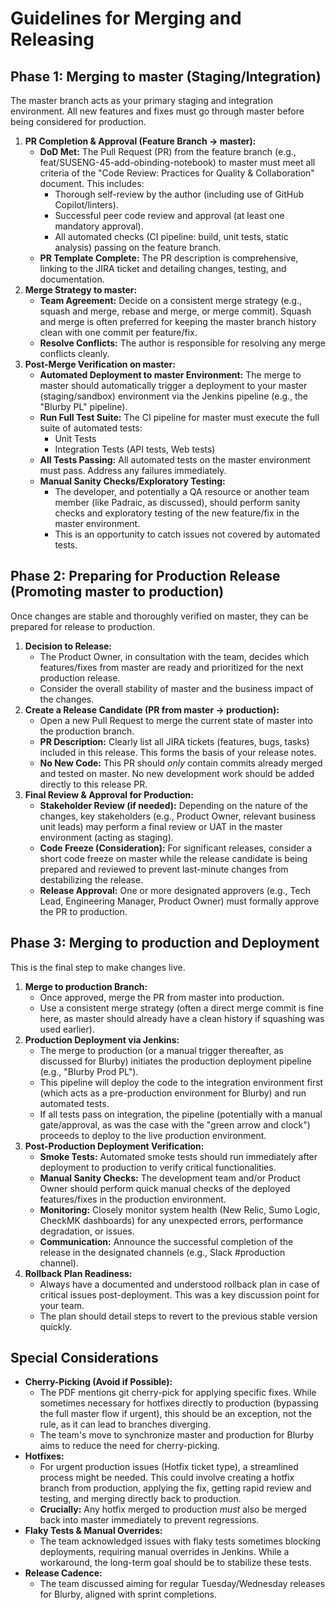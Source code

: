 # Guidelines for Merging and Releasing

## Phase 1: Merging to master (Staging/Integration)

The master branch acts as your primary staging and integration environment. All new features and fixes must go through master before being considered for production.

1. **PR Completion & Approval (Feature Branch \-\> master):**
   * **DoD Met:** The Pull Request (PR) from the feature branch (e.g., feat/SUSENG-45-add-obinding-notebook) to master must meet all criteria of the "Code Review: Practices for Quality & Collaboration" document. This includes:
     * Thorough self-review by the author (including use of GitHub Copilot/linters).
     * Successful peer code review and approval (at least one mandatory approval).
     * All automated checks (CI pipeline: build, unit tests, static analysis) passing on the feature branch.
   * **PR Template Complete:** The PR description is comprehensive, linking to the JIRA ticket and detailing changes, testing, and documentation.
2. **Merge Strategy to master:**
   * **Team Agreement:** Decide on a consistent merge strategy (e.g., squash and merge, rebase and merge, or merge commit). Squash and merge is often preferred for keeping the master branch history clean with one commit per feature/fix.
   * **Resolve Conflicts:** The author is responsible for resolving any merge conflicts cleanly.
3. **Post-Merge Verification on master:**
   * **Automated Deployment to master Environment:** The merge to master should automatically trigger a deployment to your master (staging/sandbox) environment via the Jenkins pipeline (e.g., the "Blurby PL" pipeline).
   * **Run Full Test Suite:** The CI pipeline for master must execute the full suite of automated tests:
     * Unit Tests
     * Integration Tests (API tests, Web tests)
   * **All Tests Passing:** All automated tests on the master environment must pass. Address any failures immediately.
   * **Manual Sanity Checks/Exploratory Testing:**
     * The developer, and potentially a QA resource or another team member (like Padraic, as discussed), should perform sanity checks and exploratory testing of the new feature/fix in the master environment.
     * This is an opportunity to catch issues not covered by automated tests.

## Phase 2: Preparing for Production Release (Promoting master to production)

Once changes are stable and thoroughly verified on master, they can be prepared for release to production.

1. **Decision to Release:**
   * The Product Owner, in consultation with the team, decides which features/fixes from master are ready and prioritized for the next production release.
   * Consider the overall stability of master and the business impact of the changes.
2. **Create a Release Candidate (PR from master \-\> production):**
   * Open a new Pull Request to merge the current state of master into the production branch.
   * **PR Description:** Clearly list all JIRA tickets (features, bugs, tasks) included in this release. This forms the basis of your release notes.
   * **No New Code:** This PR should *only* contain commits already merged and tested on master. No new development work should be added directly to this release PR.
3. **Final Review & Approval for Production:**
   * **Stakeholder Review (if needed):** Depending on the nature of the changes, key stakeholders (e.g., Product Owner, relevant business unit leads) may perform a final review or UAT in the master environment (acting as staging).
   * **Code Freeze (Consideration):** For significant releases, consider a short code freeze on master while the release candidate is being prepared and reviewed to prevent last-minute changes from destabilizing the release.
   * **Release Approval:** One or more designated approvers (e.g., Tech Lead, Engineering Manager, Product Owner) must formally approve the PR to production.

## Phase 3: Merging to production and Deployment

This is the final step to make changes live.

1. **Merge to production Branch:**
   * Once approved, merge the PR from master into production.
   * Use a consistent merge strategy (often a direct merge commit is fine here, as master should already have a clean history if squashing was used earlier).
2. **Production Deployment via Jenkins:**
   * The merge to production (or a manual trigger thereafter, as discussed for Blurby) initiates the production deployment pipeline (e.g., "Blurby Prod PL").
   * This pipeline will deploy the code to the integration environment first (which acts as a pre-production environment for Blurby) and run automated tests.
   * If all tests pass on integration, the pipeline (potentially with a manual gate/approval, as was the case with the "green arrow and clock") proceeds to deploy to the live production environment.
3. **Post-Production Deployment Verification:**
   * **Smoke Tests:** Automated smoke tests should run immediately after deployment to production to verify critical functionalities.
   * **Manual Sanity Checks:** The development team and/or Product Owner should perform quick manual checks of the deployed features/fixes in the production environment.
   * **Monitoring:** Closely monitor system health (New Relic, Sumo Logic, CheckMK dashboards) for any unexpected errors, performance degradation, or issues.
   * **Communication:** Announce the successful completion of the release in the designated channels (e.g., Slack \#production channel).
4. **Rollback Plan Readiness:**
   * Always have a documented and understood rollback plan in case of critical issues post-deployment. This was a key discussion point for your team.
   * The plan should detail steps to revert to the previous stable version quickly.

## Special Considerations

* **Cherry-Picking (Avoid if Possible):**
  * The PDF mentions git cherry-pick for applying specific fixes. While sometimes necessary for hotfixes directly to production (bypassing the full master flow if urgent), this should be an exception, not the rule, as it can lead to branches diverging.
  * The team's move to synchronize master and production for Blurby aims to reduce the need for cherry-picking.
* **Hotfixes:**
  * For urgent production issues (Hotfix ticket type), a streamlined process might be needed. This could involve creating a hotfix branch from production, applying the fix, getting rapid review and testing, and merging directly back to production.
  * **Crucially:** Any hotfix merged to production *must* also be merged back into master immediately to prevent regressions.
* **Flaky Tests & Manual Overrides:**
  * The team acknowledged issues with flaky tests sometimes blocking deployments, requiring manual overrides in Jenkins. While a workaround, the long-term goal should be to stabilize these tests.
* **Release Cadence:**
  * The team discussed aiming for regular Tuesday/Wednesday releases for Blurby, aligned with sprint completions.
